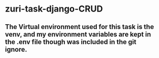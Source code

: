 # zuri-task-django-CRUD

## The Virtual environment used for this task is the venv, and my environment variables are kept in the .env file though was included in the git ignore.